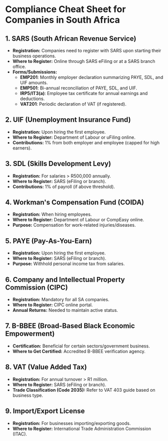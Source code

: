 # Compliance Cheat Sheet for Companies in South Africa

## 1. SARS (South African Revenue Service)
- **Registration:** Companies need to register with SARS upon starting their business operations.
- **Where to Register:** Online through SARS eFiling or at a SARS branch office.
- **Forms/Submissions:**
  - **EMP201**: Monthly employer declaration summarizing PAYE, SDL, and UIF amounts.
  - **EMP501**: Bi-annual reconciliation of PAYE, SDL, and UIF.
  - **IRP5/IT3(a)**: Employee tax certificate for annual earnings and deductions.
  - **VAT201**: Periodic declaration of VAT (if registered).

## 2. UIF (Unemployment Insurance Fund)
- **Registration:** Upon hiring the first employee.
- **Where to Register:** Department of Labour or uFiling online.
- **Contributions:** 1% from both employer and employee (capped for high earners).

## 3. SDL (Skills Development Levy)
- **Registration:** For salaries > R500,000 annually.
- **Where to Register:** SARS (eFiling or branch).
- **Contributions:** 1% of payroll (if above threshold).

## 4. Workman's Compensation Fund (COIDA)
- **Registration:** When hiring employees.
- **Where to Register:** Department of Labour or CompEasy online.
- **Purpose:** Compensation for work-related injuries/diseases.

## 5. PAYE (Pay-As-You-Earn)
- **Registration:** Upon hiring the first employee.
- **Where to Register:** SARS (eFiling or branch).
- **Purpose:** Withhold personal income tax from salaries.

## 6. Company and Intellectual Property Commission (CIPC)
- **Registration:** Mandatory for all SA companies.
- **Where to Register:** CIPC online portal.
- **Annual Returns:** Needed to maintain active status.

## 7. B-BBEE (Broad-Based Black Economic Empowerment)
- **Certification:** Beneficial for certain sectors/government business.
- **Where to Get Certified:** Accredited B-BBEE verification agency.

## 8. VAT (Value Added Tax)
- **Registration:** For annual turnover > R1 million.
- **Where to Register:** SARS (eFiling or branch).
- **Trade Classification (Code 2035):** Refer to VAT 403 guide based on business type.

## 9. Import/Export License
- **Registration:** For businesses importing/exporting goods.
- **Where to Register:** International Trade Administration Commission (ITAC).
